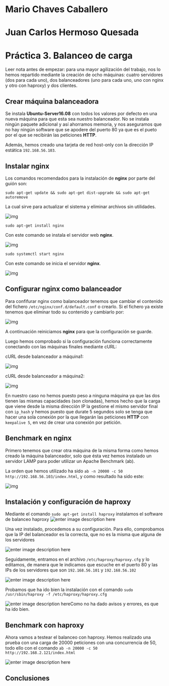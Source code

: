 
# Mario Chaves Caballero
# Juan Carlos Hermoso Quesada
# Práctica 3. Balanceo de carga
Leer nota antes de empezar: para una mayor agilización del trabajo, nos lo hemos repartido mediante la creación de ocho máquinas: cuatro servidores (dos para cada uno), dos balanceadores (uno para cada uno, uno con nginx y otro con haproxy) y dos clientes.

## Crear máquina balanceadora

Se instala **Ubuntu-Server16.08** con todos los valores por defecto en una nueva máquina para que esta sea nuestro balanceador. No se instala ningún paquete adicional y así ahorramos memoria, y nos aseguramos que no hay ningún software que se apodere del puerto 80 ya que es el pueto por el que se recibirán las peticiones **HTTP**.

Además, hemos creado una tarjeta de red host-only con la dirección IP estática `192.168.56.103`.

## Instalar nginx

Los comandos recomendados para la instalación de **nginx** por parte del guión son:

`sudo apt-get update && sudo apt-get dist-upgrade && sudo apt-get autoremove`
    
La cual sirve para actualizar el sistema y eliminar archivos sin utilidades.

![img](https://github.com/Mchc97/SAWP2018/blob/master/P3/Limpieza.png)

`sudo apt-get install nginx`

Con este comando se instala el servidor web **nginx**.

![img](https://github.com/Mchc97/SAWP2018/blob/master/P3/Instalacion.png)

`sudo systemctl start nginx`

Con este comando se inicia el servidor **nginx**.

![img](https://github.com/Mchc97/SAWP2018/blob/master/P3/Iniciar.png)


## Configurar nginx como balanceador

Para confifurar nginx como balanceador tenemos que cambiar el contenido del fichero `/etc/nginx/conf.d/default.conf` o crearlo. Si el fichero ya existe tenemos que eliminar todo su contenido y cambiarlo por:


![img](https://github.com/Mchc97/SAWP2018/blob/master/P3/Confnginx.png)


A continuación reiniciamos **nginx** para que la configuración se guarde.

Luego hemos comprobado si la configuración funciona correctamente conectando con las máquinas finales mediante cURL:

cURL desde balanceador a máquina1:

![img](https://github.com/Mchc97/SAWP2018/blob/master/P3/ComprobacionBa1.png)

cURL desde balanceador a máquina2:

![img](https://github.com/Mchc97/SAWP2018/blob/master/P3/ComprobacionBa2.png)

En nuestro caso no hemos puesto peso a ninguna máquina ya que las dos tienen las mismas capacidades (son clonadas), hemos hecho que la carga que viene desde la misma dirección IP la gestione el mismo servidor final con `ip_hash` y hemos puesto que durate 5 segundos solo se tenga que hacer una sola conexión por la que llegarán las peticiones **HTTP** con `keepalive 5`, en vez de crear una conexión por petición.


## Benchmark en nginx

Primero tenemos que crear otra máquina de la misma forma como hemos creado la máquina balanceador, solo que ésta vez hemos instalado un servidor LAMP para poder utilizar un Apache Benchmark (ab).

La orden que hemos utilizado ha sido `ab -n 20000 -c 50 http://192.168.56.103/index.html`, y como resultado ha sido este:

![img](https://github.com/Mchc97/SAWP2018/blob/master/P3/Benchmark.png)


## Instalación y configuración de haproxy

Mediante el comando `sudo apt-get install haproxy` instalamos el software de balanceo haproxy
 ![enter image description here](https://raw.githubusercontent.com/jchermoso/swap_jchermoso/master/practica3/Captura%20de%20pantalla%20de%202018-04-19%2012-24-54.png)

Una vez instalado, procedemos a su configuración. Para ello, comprobamos que la IP del balanceador es la correcta, que no es la misma que alguna de los servidores

![enter image description here](https://raw.githubusercontent.com/jchermoso/swap_jchermoso/master/practica3/Captura%20de%20pantalla%20de%202018-04-19%2013-03-30.png)

Seguidamente, entramos en el archivo `/etc/haproxy/haproxy.cfg` y lo editamos, de manera que le indicamos que escuche en el puerto 80 y las IPs de los servidores que son `192.168.56.101` y `192.168.56.102`

![enter image description here](https://raw.githubusercontent.com/jchermoso/swap_jchermoso/master/practica3/Captura%20de%20pantalla%20de%202018-04-19%2013-23-54.png)

Probamos que ha ido bien la instalación con el comando `sudo /usr/sbin/haproxy -f /etc/haproxy/haproxy.cfg`

![enter image description here](https://raw.githubusercontent.com/jchermoso/swap_jchermoso/master/practica3/Captura%20de%20pantalla%20de%202018-04-19%2013-16-47.png)Como no ha dado avisos y errores, es que ha ido bien.

## Benchmark con haproxy

Ahora vamos a testear el balanceo con haproxy. Hemos realizado una prueba con una carga de 20000 peticiones con una concurrencia de 50, todo ello con el comando `ab -n 20000 -c 50 http://192.168.2.121/index.html` 

![enter image description here](https://raw.githubusercontent.com/jchermoso/swap_jchermoso/master/practica3/Captura%20de%20pantalla%20de%202018-04-21%2019-23-23.png)


## Conclusiones

